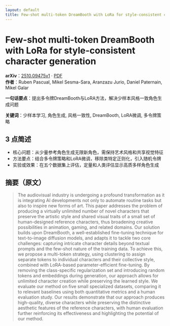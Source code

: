 ```yaml
---
layout: default
title: Few-shot multi-token DreamBooth with LoRa for style-consistent character generation
---
```


# Few-shot multi-token DreamBooth with LoRa for style-consistent character generation
**arXiv**：[2510.09475v1](https://arxiv.org/abs/2510.09475) · [PDF](https://arxiv.org/pdf/2510.09475.pdf)  
**作者**：Ruben Pascual, Mikel Sesma-Sara, Aranzazu Jurio, Daniel Paternain, Mikel Galar  

**一句话要点**：提出多令牌DreamBooth与LoRA方法，解决少样本风格一致角色生成问题

**关键词**：少样本学习, 角色生成, 风格一致性, DreamBooth, LoRA微调, 多令牌策略

## 3 点简述
- 核心问题：从少量参考角色生成无限新角色，需保持艺术风格和共享视觉特征
- 方法要点：结合多令牌策略和LoRA微调，移除类特定正则化，引入随机令牌
- 实验或效果：在五个数据集上评估，定量和人类评估显示高质多样角色生成

## 摘要（原文）

> The audiovisual industry is undergoing a profound transformation as it is
> integrating AI developments not only to automate routine tasks but also to
> inspire new forms of art. This paper addresses the problem of producing a
> virtually unlimited number of novel characters that preserve the artistic style
> and shared visual traits of a small set of human-designed reference characters,
> thus broadening creative possibilities in animation, gaming, and related
> domains. Our solution builds upon DreamBooth, a well-established fine-tuning
> technique for text-to-image diffusion models, and adapts it to tackle two core
> challenges: capturing intricate character details beyond textual prompts and
> the few-shot nature of the training data. To achieve this, we propose a
> multi-token strategy, using clustering to assign separate tokens to individual
> characters and their collective style, combined with LoRA-based
> parameter-efficient fine-tuning. By removing the class-specific regularization
> set and introducing random tokens and embeddings during generation, our
> approach allows for unlimited character creation while preserving the learned
> style. We evaluate our method on five small specialized datasets, comparing it
> to relevant baselines using both quantitative metrics and a human evaluation
> study. Our results demonstrate that our approach produces high-quality, diverse
> characters while preserving the distinctive aesthetic features of the reference
> characters, with human evaluation further reinforcing its effectiveness and
> highlighting the potential of our method.

